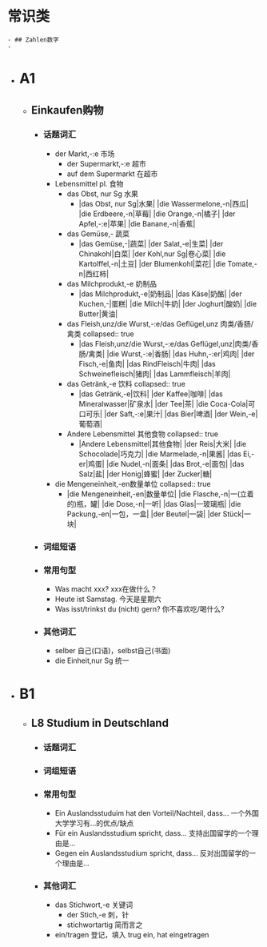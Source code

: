 # 常识类
	- ## Zahlen数字
	-
- # A1
	- ## Einkaufen购物
		- ### 话题词汇
			- der Markt,-:e 市场
				- der Supermarkt,-:e 超市
				- auf dem Supermarkt 在超市
			- Lebensmittel pl. 食物
				- das Obst, nur Sg 水果
					- |das Obst, nur Sg|水果|
					  |die Wassermelone,-n|西瓜|
					  |die Erdbeere,-n|草莓|
					  |die Orange,-n|橘子|
					  |der Apfel,-:e|苹果|
					  |die Banane,-n|香蕉|
				- das Gemüse,- 蔬菜
					- |das Gemüse,-|蔬菜|
					  |der Salat,-e|生菜|
					  |der Chinakohl|白菜|
					  |der Kohl,nur Sg|卷心菜|
					  |die Kartolffel,-n|土豆|
					  |der Blumenkohl|菜花|
					  |die Tomate,-n|西红柿|
				- das Milchprodukt,-e 奶制品
					- |das Milchprodukt,-e|奶制品|
					  |das Käse|奶酪|
					  |der Kuchen,-|蛋糕|
					  |die Milch|牛奶|
					  |der Joghurt|酸奶|
					  |die Butter|黄油|
				- das Fleish,unz/die Wurst,-:e/das Geflügel,unz 肉类/香肠/禽类
				  collapsed:: true
					- |das Fleish,unz/die Wurst,-:e/das Geflügel,unz|肉类/香肠/禽类|
					  |die Wurst,-:e|香肠|
					  |das Huhn,-:er|鸡肉|
					  |der Fisch,-e|鱼肉|
					  |das RindFleisch|牛肉|
					  |das Schweinefleisch|猪肉|
					  |das Lammfleisch|羊肉|
				- das Getränk,-e 饮料
				  collapsed:: true
					- |das Getränk,-e|饮料|
					  |der Kaffee|咖啡|
					  |das Mineralwasser|矿泉水|
					  |der Tee|茶|
					  |die Coca-Cola|可口可乐|
					  |der Saft,-:e|果汁|
					  |das Bier|啤酒|
					  |der Wein,-e|葡萄酒|
				- Andere Lebensmittel 其他食物
				  collapsed:: true
					- |Andere Lebensmittel|其他食物|
					  |der Reis|大米|
					  |die Schocolade|巧克力|
					  |die Marmelade,-n|果酱|
					  |das Ei,-er|鸡蛋|
					  |die Nudel,-n|面条|
					  |das Brot,-e|面包|
					  |das Salz|盐|
					  |der Honig|蜂蜜|
					  |der Zucker|糖|
			- die Mengeneinheit,-en数量单位
			  collapsed:: true
				- |die Mengeneinheit,-en|数量单位|
				  |die Flasche,-n|一(立着的)瓶，罐|
				  |die Dose,-n|一听|
				  |das Glas|一玻璃瓶|
				  |die Packung,-en|一包，一盒|
				  |der Beutel|一袋|
				  |der Stück|一块|
		- ### 词组短语
		- ### 常用句型
			- Was macht xxx? xxx在做什么？
			- Heute ist Samstag. 今天是星期六
			- Was isst/trinkst du (nicht) gern? 你不喜欢吃/喝什么?
		- ### 其他词汇
			- selber 自己(口语)，selbst自己(书面)
			- die Einheit,nur Sg 统一
- # B1
	- ## L8 Studium in Deutschland
		- ### 话题词汇
		- ### 词组短语
		- ### 常用句型
			- Ein Auslandsstuduim hat den Vorteil/Nachteil, dass... 一个外国大学学习有...的优点/缺点
			- Für ein Auslandsstudium spricht, dass... 支持出国留学的一个理由是...
			- Gegen ein Auslandsstudium spricht, dass... 反对出国留学的一个理由是...
		- ### 其他词汇
			- das Stichwort,-e 关键词
				- der Stich,-e 刺，针
				- stichwortartig 简而言之
			- ein/tragen 登记，填入  trug ein,  hat eingetragen